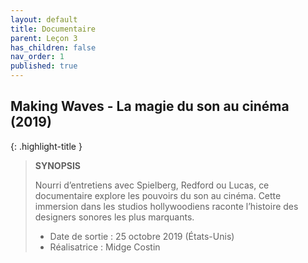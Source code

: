 ```yaml
---
layout: default
title: Documentaire
parent: Leçon 3
has_children: false
nav_order: 1
published: true
---
```

## Making Waves - La magie du son au cinéma (2019)

{: .highlight-title }
> **SYNOPSIS**
>
> Nourri d’entretiens avec Spielberg, Redford ou Lucas, ce documentaire explore les pouvoirs du son au cinéma. Cette immersion dans les studios hollywoodiens raconte l’histoire des designers sonores les plus marquants.
> 
> - Date de sortie : 25 octobre 2019 (États-Unis) 
> - Réalisatrice : Midge Costin